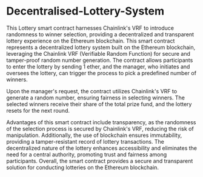 # Decentralised-Lottery-System
This Lottery smart contract harnesses Chainlink's VRF to introduce randomness to winner selection, providing a decentralized and transparent lottery experience on the Ethereum blockchain.
This smart contract represents a decentralized lottery system built on the Ethereum blockchain, leveraging the Chainlink VRF (Verifiable Random Function) for secure and tamper-proof random number generation. The contract allows participants to enter the lottery by sending 1 ether, and the manager, who initiates and oversees the lottery, can trigger the process to pick a predefined number of winners.

Upon the manager's request, the contract utilizes Chainlink's VRF to generate a random number, ensuring fairness in selecting winners. The selected winners receive their share of the total prize fund, and the lottery resets for the next round.

Advantages of this smart contract include transparency, as the randomness of the selection process is secured by Chainlink's VRF, reducing the risk of manipulation. Additionally, the use of blockchain ensures immutability, providing a tamper-resistant record of lottery transactions. The decentralized nature of the lottery enhances accessibility and eliminates the need for a central authority, promoting trust and fairness among participants. Overall, the smart contract provides a secure and transparent solution for conducting lotteries on the Ethereum blockchain.
